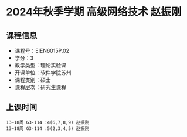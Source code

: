# 2024年秋季学期 高级网络技术 赵振刚






## 课程信息

- 课程号：EIEN6015P.02
- 学分：3
- 教学类型：理论实验课
- 开课单位：软件学院苏州
- 课程类别：硕士
- 课程层次：研究生课程

## 上课时间

```
13~18周 G3-114 :4(6,7,8,9) 赵振刚
13~18周 G3-114 :5(2,3,4,5) 赵振刚
```

